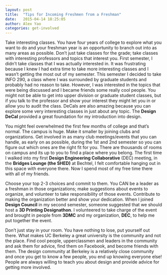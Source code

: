 ```yaml
---
layout: post
title:  "Tips for Incoming Freshmen from a Freshman"
date:   2015-04-14 18:25:05
author: Alex Yao
categories: get-involved
---
```


Take interesting classes. You have four years of college to explore what you want to do and your freshman year is an opportunity to branch out into as many areas as possible. Don’t just take classes for the grade; take classes with interesting professors and topics that interest you. First semester, I didn’t take classes that I was actually interested in. It was frustrating because I knew I had extra time to take more interesting classes and I wasn’t getting the most out of my semester. This semester I decided to take INFO 290, a class where I was surrounded by graduate students and probably had no reason to take. However, I was interested in the topics that were being discussed and I became friends some really cool people. You might not be able to get into upper division or graduate student classes, but if you talk to the professor and show your interest they might let you in or allow you to audit the class. DeCals are also amazing because you can explore some very interesting classes in just about any topic. The **Design DeCal** provided a great foundation for my introduction into design.

You might feel overwhelmed the first few months of college and that’s normal. The campus is huge. Make it smaller by joining clubs and organizations. Get involved in as many club meetings/events that you can handle, as early on as possible, during the 1st and 2nd semester so you can figure out which ones are the right fit for you. There are thousands of rooms on campus and its up to you to find a place where you belong. The first time I walked into my first **Design Engineering Collaborative** (DEC) meeting, in the **Bridges Lounge (the SHED)** at Bechtel, I felt comfortable hanging out in this space with everyone there. Now I spend most of my free time there with all of my friends.

Choose your top 2-3 choices and commit to them. You CAN be a leader as a freshman in those organizations; make suggestions about events to organize, and volunteer to take responsibility of those events. Contribute to making the organization better and show your dedication. When I joined **Design Council** in my second semester, someone suggested that we should host a **3D Printing Designathon**. I volunteered to take charge of the event and brought in people from **3DMC** and my organization, **DEC**, to help me put together the event. 

Don’t just stay in your room. You have nothing to lose, put yourself out there. What makes UC Berkeley a great university is the community and not the place. Find cool people, upperclassmen and leaders in the community and ask them for advice, find them on Facebook, and become friends with them. The design community at Berkeley is a relatively close community and once you get to know a few people, you end up knowing everyone else! People are always willing to teach you about design and provide advice for getting more involved.